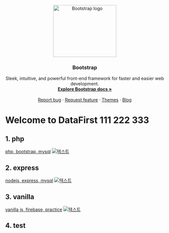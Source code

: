 <p align="center">
  <a href="https://getbootstrap.com/">
    <img src="https://getbootstrap.com/docs/5.3/assets/brand/bootstrap-logo-shadow.png" alt="Bootstrap logo" width="200" height="165">
  </a>
</p>

<h3 align="center">Bootstrap</h3>

<p align="center">
  Sleek, intuitive, and powerful front-end framework for faster and easier web development.
  <br>
  <a href="https://getbootstrap.com/docs/5.3/"><strong>Explore Bootstrap docs »</strong></a>
  <br>
  <br>
  <a href="https://github.com/twbs/bootstrap/issues/new?assignees=-&labels=bug&template=bug_report.yml">Report bug</a>
  ·
  <a href="https://github.com/twbs/bootstrap/issues/new?assignees=&labels=feature&template=feature_request.yml">Request feature</a>
  ·
  <a href="https://themes.getbootstrap.com/">Themes</a>
  ·
  <a href="https://blog.getbootstrap.com/">Blog</a>
</p>

# Welcome to DataFirst 111 222 333

## 1. php
[php, bootstrap, mysql](https://www.datafirst.co.kr)
[![텍스트](https://www.datafirst.co.kr/assets/php_logo.jpg)](https://www.datafirst.co.kr)
## 2. express
[nodejs, express, mysql](https://express.datafirst.co.kr)
[![텍스트](https://express.datafirst.co.kr/assets/node.js_logo.png)](https://express.datafirst.co.kr)
## 3. vanilla
[vanilla js, firebase, practice](https://vanilla.datafirst.co.kr)
[![텍스트](https://www.datafirst.co.kr/assets/vanilla_js_logo.png)](https://vanilla.datafirst.co.kr)
## 4. test

